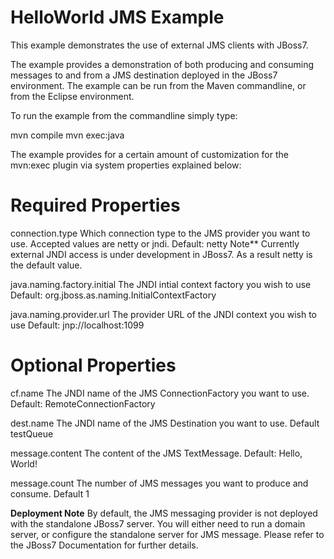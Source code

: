 HelloWorld JMS Example
======================
This example demonstrates the use of external JMS clients with JBoss7.

The example provides a demonstration of both producing and consuming messages to and from
a JMS destination deployed in the JBoss7 environment. The example can be run from the Maven
commandline, or from the Eclipse environment. 

To run the example from the commandline simply type:

mvn compile
mvn exec:java

The example provides for a certain amount of customization for the mvn:exec plugin via system properties explained below:

Required Properties
===================
connection.type
	Which connection type to the JMS provider you want to use. Accepted values are netty or jndi.
	Default: netty
	Note**
		Currently external JNDI access is under development in JBoss7. As a result netty is the default value.
		
java.naming.factory.initial
	The JNDI intial context factory you wish to use
	Default: org.jboss.as.naming.InitialContextFactory

java.naming.provider.url
	The provider URL of the JNDI context you wish to use
	Default: jnp://localhost:1099

Optional Properties
===================
cf.name
	The JNDI name of the JMS ConnectionFactory you want to use.
	Default: RemoteConnectionFactory

dest.name
	The JNDI name of the JMS Destination you want to use.
	Default testQueue

message.content
	The content of the JMS TextMessage.
	Default: Hello, World!

message.count
	The number of JMS messages you want to produce and consume.
	Default 1
	
**Deployment Note**
By default, the JMS messaging provider is not deployed with the standalone JBoss7 server. You will either need to run
a domain server, or configure the standalone server for JMS message. Please refer to the JBoss7 Documentation for further
details.


	


 